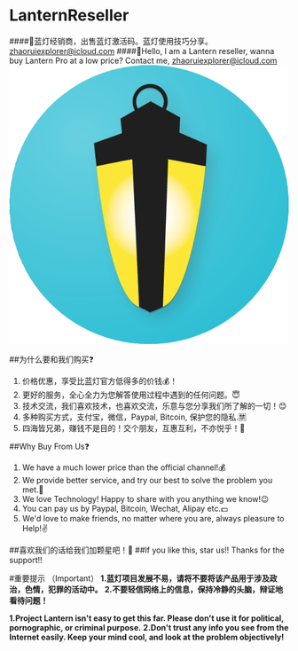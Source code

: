 # LanternReseller

####🏮蓝灯经销商，出售蓝灯激活码。蓝灯使用技巧分享。zhaoruiexplorer@icloud.com
####🏮Hello, I am a Lantern reseller, wanna buy Lantern Pro at a low price? Contact me, zhaoruiexplorer@icloud.com
![logo.png](./lantern_logo_nice.png)

##为什么要和我们购买❓
1. 价格优惠，享受比蓝灯官方低得多的价钱💰！
2. 更好的服务，全心全力为您解答使用过程中遇到的任何问题。😇
3. 技术交流，我们喜欢技术，也喜欢交流，乐意与您分享我们所了解的一切！😊
4. 多种购买方式，支付宝，微信，Paypal, Bitcoin, 保护您的隐私.🈲
5. 四海皆兄弟，赚钱不是目的！交个朋友，互惠互利，不亦悦乎！👭

##Why Buy From Us❓
1. We have a much lower price than the official channel!💰
2. We provide better service, and try our best to solve the problem you met.🤝
3. We love Technology! Happy to share with you anything we know!😉
4. You can pay us by Paypal, Bitcoin, Wechat, Alipay etc.💵
5. We'd love to make friends, no matter where you are, always pleasure to Help!✌️

##喜欢我们的话给我们加颗星吧！🌟
##If you like this, star us!! Thanks for the support!!

#重要提示 （Important）
**1.蓝灯项目发展不易，请将不要将该产品用于涉及政治，色情，犯罪的活动中。**
**2.不要轻信网络上的信息，保持冷静的头脑，辩证地看待问题！**

**1.Project Lantern isn't easy to get this far. Please don't use it for political, pornographic, or criminal purpose.**
**2.Don't trust any info you see from the Internet easily. Keep your mind cool, and look at the problem objectively!**
